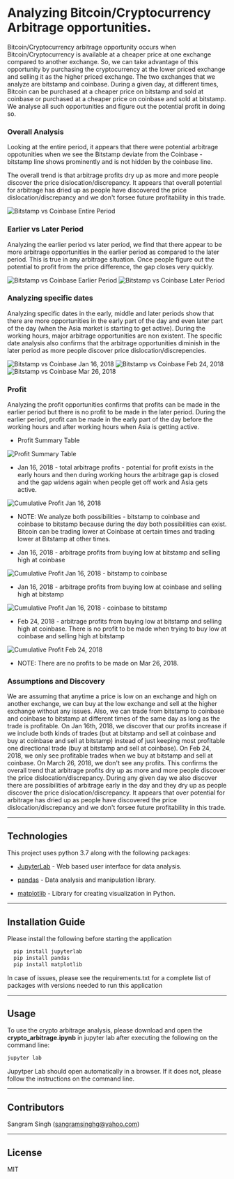 # Analyzing Bitcoin/Cryptocurrency Arbitrage opportunities.

Bitcoin/Cryptocurrency arbitrage opportunity occurs when Bitcoin/Cryptocurrency is available at a cheaper price at 
one exchange compared to another exchange. So, we can take advantage of this opportunity by purchasing the cryptocurrency
at the lower priced exchange and selling it as the higher priced exchange. The two exchanges that we analyze are bitstamp
and coinbase. During a given day, at different times, Bitcoin can be purchased at a cheaper price on bitstamp and sold at coinbase
or purchased at a cheaper price on coinbase and sold at bitstamp. We analyse all such opportunities and figure out the potential
profit in doing so. 

### Overall Analysis
Looking at the entire period, it appears that there were potential arbitrage oppotunities when we see the Bitstamp deviate
from the Coinbase - bitstamp line shows prominently and is not hidden by the coinbase line.

The overall trend is that arbitrage profits dry up as more and more people discover the price dislocation/discrepancy. It appears that overall potential for arbitrage has dried up as people have discovered the price dislocation/discrepancy and we don't forsee future profitability in this trade.

![Bitstamp vs Coinbase Entire Period](images/bitstamp_vs_coinbase_entire_period.png)

### Earlier vs Later Period
Analyzing the earlier period vs later period, we find that there appear to be more arbitrage opportunities in the 
earlier period as compared to the later period. This is true in any arbitrage situation. Once people figure out the 
potential to profit from the price difference, the gap closes very quickly. 

![Bitstamp vs Coinbase Earlier Period](images/bitstamp_vs_coinbase_earlier_time_period.png)
![Bitstamp vs Coinbase Later Period](images/bitstamp_vs_coinbase_later_time_period.png)

### Analyzing specific dates
Analyzing specific dates in the early, middle and later periods show that there are more opportunities in the early part
of the day and even later part of the day (when the Asia market is starting to get active). During the working hours,
major arbitrage opportunities are non existent. The specific date analysis also confirms that the arbitrage opportunities
diminish in the later period as more people discover price dislocation/discrepencies. 

![Bitstamp vs Coinbase Jan 16, 2018](images/bitstamp_vs_coinbase_jan_16_2018.png)
![Bitstamp vs Coinbase Feb 24, 2018](images/bitstamp_vs_coinbase_feb_24_2018.png)
![Bitstamp vs Coinbase Mar 26, 2018](images/bitstamp_vs_coinbase_mar_26_2018.png)

### Profit
Analyzing the profit opportunities confirms that profits can be made in the earlier period but there is no profit to be made in the later period. During the earlier period, profit can be made in the early part of the day before the working hours and after working hours when Asia is getting active.

* Profit Summary Table

![Profit Summary Table](images/profit_summary_table.png)

* Jan 16, 2018 - total arbitrage profits - potential for profit exists in the early hours and then during working hours the arbitrage gap is closed and the gap widens again when people get off work and Asia gets active.

![Cumulative Profit Jan 16, 2018](images/cumulative_profit_sum_1_16_2018.png)

* NOTE: We analyze both possibilities - bitstamp to coinbase and coinbase to bitstamp because during the day both possibilities can exist. Bitcoin can be trading lower at Coinbase at certain times and trading lower at Bitstamp at other times.

* Jan 16, 2018 - arbitrage profits from buying low at bitstamp and selling high at coinbase

![Cumulative Profit Jan 16, 2018 - bitstamp to coinbase](images/cumulative_profit_sum_1_16_2018_bitstamp_to_coinbase.png) 

* Jan 16, 2018 - arbitrage profits from buying low at coinbase and selling high at bitstamp 

![Cumulative Profit Jan 16, 2018 - coinbase to bitstamp](images/cumulative_profit_sum_1_16_2018_coinbase_to_bitstamp.png)

* Feb 24, 2018 - arbitrage profits from buying low at bitstamp and selling high at coinbase. There is no profit to be made when trying to buy low at coinbase and selling high at bitstamp

![Cumulative Profit Feb 24, 2018](images/cumulative_profit_sum_2_24_2018.png)

* NOTE: There are no profits to be made on Mar 26, 2018.

### Assumptions and Discovery
We are assuming that anytime a price is low on an exchange and high on another exchange, we can buy at the low exchange and sell at the higher exchange without any issues. Also, we can trade from bitstamp to coinbase and coinbase to bitstamp at different times of the same day as long as the trade is profitable. On Jan 16th, 2018, we discover that our profits increase if we include both kinds of trades (but at bitstamp and sell at coinbase and buy at coinbase and sell at bitstamp) instead of just keeping most profitable one directional trade (buy at bitstamp and sell at coinbase). On Feb 24, 2018, we only see profitable trades when we buy at bitstamp and sell at coinbase. On March 26, 2018, we don't see any profits. This confirms the overall trend that arbitrage profits dry up as more and more people discover the price dislocation/discrepancy. During any given day we also discover there are possibilities of arbitrage early in the day and they dry up as people discover the price dislocation/discrepancy. It appears that over potential for arbitrage has dried up as people have discovered the price dislocation/discrepancy and we don't forsee future profitability in this trade.

---

## Technologies

This project uses python 3.7 along with the following packages:

* [JupyterLab](https://jupyterlab.readthedocs.io/en/stable/) - Web based user interface for data analysis.

* [pandas](https://github.com/pandas-dev/pandas) - Data analysis and manipulation library.

* [matplotlib](https://github.com/matplotlib/matplotlib) - Library for creating visualization in Python.

---

## Installation Guide

Please install the following before starting the application

```python
  pip install jupyterlab
  pip install pandas
  pip install matplotlib
```
In case of issues, please see the requirements.txt for a complete list of packages with versions needed to run this application

---

## Usage

To use the crypto arbitrage analysis, please download and open the **crypto_arbitrage.ipynb** in jupyter lab after executing
the following on the command line:

```python
jupyter lab
```
Jupytper Lab should open automatically in a browser. 
If it does not, please follow the instructions on the command line.

---

## Contributors

Sangram Singh (sangramsinghg@yahoo.com)

---

## License

MIT

